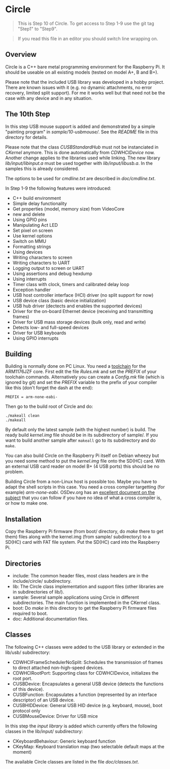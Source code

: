 Circle
======

> This is Step 10 of Circle. To get access to Step 1-9 use the git tag "Step1" to "Step9".

> If you read this file in an editor you should switch line wrapping on.

Overview
--------

Circle is a C++ bare metal programming environment for the Raspberry Pi. It should be useable on all existing models (tested on model A+, B and B+).

Please note that the included USB library was developed in a hobby project. There are known issues with it (e.g. no dynamic attachments, no error recovery, limited split support). For me it works well but that need not be the case with any device and in any situation.

The 10th Step
-------------

In this step USB mouse support is added and demonstrated by a simple "painting program" in *sample/10-usbmouse/*. See the *README* file in this directory for details.

Please note that the class *CUSBStandardHub* must not be instanciated in *CKernel* anymore. This is done automatically from *CDWHCIDevice* now. Another change applies to the libraries used while linking. The new library *lib/input/libinput.a* must be used together with *lib/input/libusb.a*. In the samples this is already considered.

The options to be used for *cmdline.txt* are described in *doc/cmdline.txt*.

In Step 1-9 the following features were introduced:

* C++ build environment
* Simple delay functionality
* Get properties (model, memory size) from VideoCore
* new and delete
* Using GPIO pins
* Manipulating Act LED
* Set pixel on screen
* Use kernel options
* Switch on MMU
* Formatting strings
* Using devices
* Writing characters to screen
* Writing characters to UART
* Logging output to screen or UART
* Using assertions and debug hexdump
* Using interrupts
* Timer class with clock, timers and calibrated delay loop
* Exception handler
* USB host controller interface (HCI) driver (no split support for now)
* USB device class (basic device initialization)
* USB hub driver (dectects and enables the supported devices)
* Driver for the on-board Ethernet device (receiving and transmitting frames)
* Driver for USB mass storage devices (bulk only, read and write)
* Detects low- and full-speed devices
* Driver for USB keyboards
* Using GPIO interrupts

Building
--------

Building is normally done on PC Linux. You need a [toolchain](http://elinux.org/Rpi_Software#ARM) for the ARM1176JZF core. First edit the file *Rules.mk* and set the *PREFIX* of your toolchain commands. Alternatively you can create a *Config.mk* file (which is ignored by git) and set the *PREFIX* variable to the prefix of your compiler like this (don't forget the dash at the end):

`PREFIX = arm-none-eabi-`

Then go to the build root of Circle and do:

`./makeall clean`  
`./makeall`

By default only the latest sample (with the highest number) is build. The ready build *kernel.img* file should be in its subdirectory of sample/. If you want to build another sample after `makeall` go to its subdirectory and do `make`.

You can also build Circle on the Raspberry Pi itself on Debian wheezy but you need some method to put the *kernel.img* file onto the SD(HC) card. With an external USB card reader on model B+ (4 USB ports) this should be no problem.

Building Circle from a non-Linux host is possible too. Maybe you have to adapt the shell scripts in this case. You need a cross compiler targetting (for example) *arm-none-eabi*. OSDev.org has an [excellent document on the subject](http://wiki.osdev.org/GCC_Cross-Compiler) that you can follow if you have no idea of what a cross compiler is, or how to make one.

Installation
------------

Copy the Raspberry Pi firmware (from boot/ directory, do *make* there to get them) files along with the kernel.img (from sample/ subdirectory) to a SD(HC) card with FAT file system. Put the SD(HC) card into the Raspberry Pi.

Directories
-----------

* include: The common header files, most class headers are in the include/circle/ subdirectory.
* lib: The Circle class implementation and support files (other libraries are in subdirectories of lib/).
* sample: Several sample applications using Circle in different subdirectories. The main function is implemented in the CKernel class.
* boot: Do *make* in this directory to get the Raspberry Pi firmware files required to boot.
* doc: Additional documentation files.

Classes
-------

The following C++ classes were added to the USB library or extended in the lib/usb/ subdirectory:

* CDWHCIFrameSchedulerNoSplit: Schedules the transmission of frames to direct attached non-high-speed devices.
* CDWHCIRootPort: Supporting class for CDWHCIDevice, initializes the root port.
* CUSBDevice: Encapsulates a general USB device (detects the functions of this device).
* CUSBFunction: Encapsulates a function (represented by an interface descriptor) of an USB device.
* CUSBHIDDevice: General USB HID device (e.g. keyboard, mouse), boot protocol only
* CUSBMouseDevice: Driver for USB mice

In this step the *input library* is added which currently offers the following classes in the lib/input/ subdirectory:

* CKeyboardBehaviour: Generic keyboard function
* CKeyMap: Keyboard translation map (two selectable default maps at the moment)

The available Circle classes are listed in the file *doc/classes.txt*.

